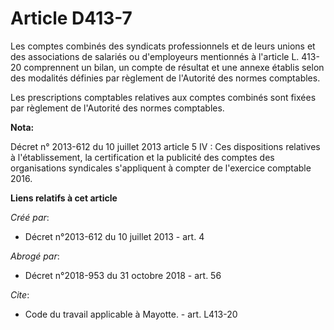 # Article D413-7

Les comptes combinés des syndicats professionnels et de leurs unions et des associations de salariés ou d'employeurs
mentionnés à l'article L. 413-20 comprennent un bilan, un compte de résultat et une annexe établis selon des modalités
définies par règlement de l'Autorité des normes comptables. 

Les prescriptions comptables relatives aux comptes combinés sont fixées par règlement de l'Autorité des normes comptables.

**Nota:**

Décret n° 2013-612 du 10 juillet 2013 article 5 IV : Ces dispositions relatives à l'établissement, la certification et la
publicité des comptes des organisations syndicales s'appliquent à compter de l'exercice comptable 2016.

**Liens relatifs à cet article**

_Créé par_:

  - Décret n°2013-612 du 10 juillet 2013 - art. 4

_Abrogé par_:

  - Décret n°2018-953 du 31 octobre 2018 - art. 56

_Cite_:

  - Code du travail applicable à Mayotte. - art. L413-20
